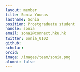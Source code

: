 ```yaml
---
layout: member
title: Sonia Younas
lastname: Sonia
position: Prostgraduate student
handle: sonia
email: sona2@connect.hku.hk
twitter: Sonia_0102
github:
scholar:
orcid: 
image: /images/team/sonia.png 
alumni: false
---
```


